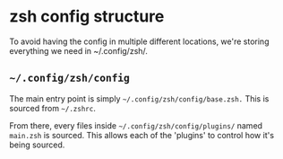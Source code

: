 # zsh config structure

To avoid having the config in multiple different locations, we're storing everything we need in ~/.config/zsh/.


## `~/.config/zsh/config`

The main entry point is simply `~/.config/zsh/config/base.zsh.` This is sourced from `~/.zshrc`.

From there, every files inside `~/.config/zsh/config/plugins/` named `main.zsh` is sourced.
This allows each of the 'plugins' to control how it's being sourced.

